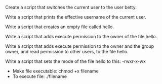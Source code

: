 Create a script that switches the current user to the user betty.

Write a script that prints the effective username of the current user.

Write a script that creates an empty file called hello.

Write a script that adds execute permission to the owner of the file hello.

Write a script that adds execute permission to the owner and the group owner, and read permission to other users, to the file hello.

Write a script that sets the mode of the file hello to this: -rwxr-x-wx

- Make file executable: chmod +x filename
- To execute file: ./filename
